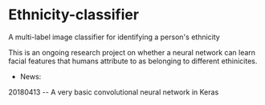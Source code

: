 # Ethnicity-classifier
A multi-label image classifier for identifying a person's ethnicity

This is an ongoing research project on whether a neural network can learn facial features that humans attribute to as belonging to different ethinicites.

* News:

20180413 -- A very basic convolutional neural network in Keras

